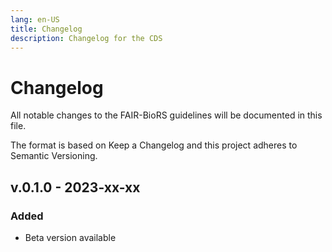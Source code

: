 ```yaml
---
lang: en-US
title: Changelog
description: Changelog for the CDS
---
```


# Changelog

All notable changes to the FAIR-BioRS guidelines will be documented in this file.

The format is based on Keep a Changelog and this project adheres to Semantic Versioning.

## v.0.1.0 - 2023-xx-xx

### Added

- Beta version available
